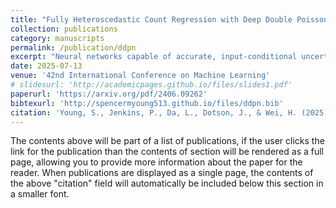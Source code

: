 ```yaml
---
title: "Fully Heteroscedastic Count Regression with Deep Double Poisson Networks"
collection: publications
category: manuscripts
permalink: /publication/ddpn
excerpt: "Neural networks capable of accurate, input-conditional uncertainty representation are essential for real-world AI systems. Deep ensembles of Gaussian networks have proven highly effective for continuous regression due to their ability to flexibly represent aleatoric uncertainty via unrestricted heteroscedastic variance, which in turn enables accurate epistemic uncertainty estimation. However, no analogous approach exists for count regression, despite many important applications. To address this gap, we propose the Deep Double Poisson Network (DDPN), a novel neural discrete count regression model that outputs the parameters of the Double Poisson distribution, enabling arbitrarily high or low predictive aleatoric uncertainty for count data and improving epistemic uncertainty estimation when ensembled. We formalize and prove that DDPN exhibits robust regression properties similar to heteroscedastic Gaussian models via learnable loss attenuation, and introduce a simple loss modification to control this behavior. Experiments on diverse datasets demonstrate that DDPN outperforms current baselines in accuracy, calibration, and out-of-distribution detection, establishing a new state-of-the-art in deep count regression."
date: 2025-07-13
venue: '42nd International Conference on Machine Learning'
# slidesurl: 'http://academicpages.github.io/files/slides1.pdf'
paperurl: 'https://arxiv.org/pdf/2406.09262'
bibtexurl: 'http://spencermyoung513.github.io/files/ddpn.bib'
citation: 'Young, S., Jenkins, P., Da, L., Dotson, J., & Wei, H. (2025). &quot;Fully Heteroscedastic Count Regression with Deep Double Poisson Networks.&quot; <i>42nd International Conference on Machine Learning</i>.'
---
```

The contents above will be part of a list of publications, if the user clicks the link for the publication than the contents of section will be rendered as a full page, allowing you to provide more information about the paper for the reader. When publications are displayed as a single page, the contents of the above "citation" field will automatically be included below this section in a smaller font.
